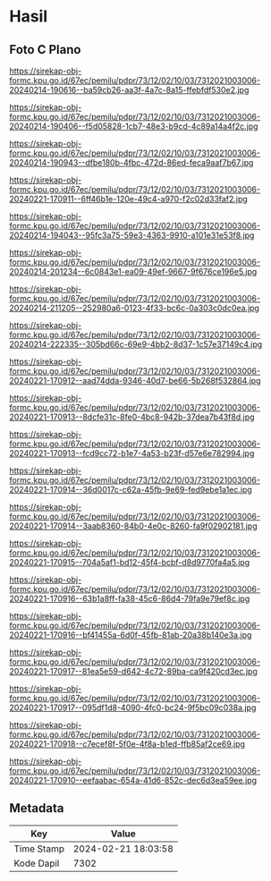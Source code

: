 # Hasil

## Foto C Plano

https://sirekap-obj-formc.kpu.go.id/67ec/pemilu/pdpr/73/12/02/10/03/7312021003006-20240214-190616--ba59cb26-aa3f-4a7c-8a15-ffebfdf530e2.jpg

https://sirekap-obj-formc.kpu.go.id/67ec/pemilu/pdpr/73/12/02/10/03/7312021003006-20240214-190406--f5d05828-1cb7-48e3-b9cd-4c89a14a4f2c.jpg

https://sirekap-obj-formc.kpu.go.id/67ec/pemilu/pdpr/73/12/02/10/03/7312021003006-20240214-190943--dfbe180b-4fbc-472d-86ed-feca9aaf7b67.jpg

https://sirekap-obj-formc.kpu.go.id/67ec/pemilu/pdpr/73/12/02/10/03/7312021003006-20240221-170911--6ff46b1e-120e-49c4-a970-f2c02d33faf2.jpg

https://sirekap-obj-formc.kpu.go.id/67ec/pemilu/pdpr/73/12/02/10/03/7312021003006-20240214-194043--95fc3a75-59e3-4363-9910-a101e31e53f8.jpg

https://sirekap-obj-formc.kpu.go.id/67ec/pemilu/pdpr/73/12/02/10/03/7312021003006-20240214-201234--6c0843e1-ea09-49ef-9667-9f676ce196e5.jpg

https://sirekap-obj-formc.kpu.go.id/67ec/pemilu/pdpr/73/12/02/10/03/7312021003006-20240214-211205--252980a6-0123-4f33-bc6c-0a303c0dc0ea.jpg

https://sirekap-obj-formc.kpu.go.id/67ec/pemilu/pdpr/73/12/02/10/03/7312021003006-20240214-222335--305bd66c-69e9-4bb2-8d37-1c57e37149c4.jpg

https://sirekap-obj-formc.kpu.go.id/67ec/pemilu/pdpr/73/12/02/10/03/7312021003006-20240221-170912--aad74dda-9346-40d7-be66-5b268f532864.jpg

https://sirekap-obj-formc.kpu.go.id/67ec/pemilu/pdpr/73/12/02/10/03/7312021003006-20240221-170913--8dcfe31c-8fe0-4bc8-942b-37dea7b43f8d.jpg

https://sirekap-obj-formc.kpu.go.id/67ec/pemilu/pdpr/73/12/02/10/03/7312021003006-20240221-170913--fcd9cc72-b1e7-4a53-b23f-d57e6e782994.jpg

https://sirekap-obj-formc.kpu.go.id/67ec/pemilu/pdpr/73/12/02/10/03/7312021003006-20240221-170914--36d0017c-c62a-45fb-9e69-fed9ebe1a1ec.jpg

https://sirekap-obj-formc.kpu.go.id/67ec/pemilu/pdpr/73/12/02/10/03/7312021003006-20240221-170914--3aab8360-84b0-4e0c-8260-fa9f02902181.jpg

https://sirekap-obj-formc.kpu.go.id/67ec/pemilu/pdpr/73/12/02/10/03/7312021003006-20240221-170915--704a5af1-bd12-45f4-bcbf-d8d9770fa4a5.jpg

https://sirekap-obj-formc.kpu.go.id/67ec/pemilu/pdpr/73/12/02/10/03/7312021003006-20240221-170916--63b1a8ff-fa38-45c6-86d4-79fa9e79ef8c.jpg

https://sirekap-obj-formc.kpu.go.id/67ec/pemilu/pdpr/73/12/02/10/03/7312021003006-20240221-170916--bf41455a-6d0f-45fb-81ab-20a38b140e3a.jpg

https://sirekap-obj-formc.kpu.go.id/67ec/pemilu/pdpr/73/12/02/10/03/7312021003006-20240221-170917--81ea5e59-d642-4c72-89ba-ca9f420cd3ec.jpg

https://sirekap-obj-formc.kpu.go.id/67ec/pemilu/pdpr/73/12/02/10/03/7312021003006-20240221-170917--095df1d8-4090-4fc0-bc24-9f5bc09c038a.jpg

https://sirekap-obj-formc.kpu.go.id/67ec/pemilu/pdpr/73/12/02/10/03/7312021003006-20240221-170918--c7ecef8f-5f0e-4f8a-b1ed-ffb85af2ce69.jpg

https://sirekap-obj-formc.kpu.go.id/67ec/pemilu/pdpr/73/12/02/10/03/7312021003006-20240221-170910--eefaabac-654a-41d6-852c-dec6d3ea59ee.jpg


## Metadata

| Key        | Value               |
| ---------- | ------------------- |
| Time Stamp | 2024-02-21 18:03:58 |
| Kode Dapil | 7302                |



